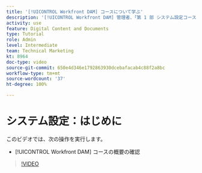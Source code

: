 ```yaml
---
title: '[!UICONTROL Workfront DAM] コースについて学ぶ'
description: '[!UICONTROL Workfront DAM] 管理者、「第 1 部 システム設定コース」でカバーされる内容について学びます。'
activity: use
feature: Digital Content and Documents
type: Tutorial
role: Admin
level: Intermediate
team: Technical Marketing
kt: 8964
doc-type: video
source-git-commit: 650e4d346e1792863930dcebafacab4c88f2a8bc
workflow-type: tm+mt
source-wordcount: '37'
ht-degree: 100%

---
```


# システム設定：はじめに

このビデオでは、次の操作を実行します。

* [!UICONTROL Workfront DAM] コースの概要の確認

>[!VIDEO](https://video.tv.adobe.com/v/335227/?quality=12&learn=on)

<!-- Learn more graphic & links to documentation articles
* Accessing help for Workfront DAM
* Workfront DAM within Workfront
-->
